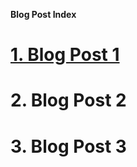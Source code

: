 **Blog Post Index**
# [1. Blog Post 1](https://github.com/Antonlovesdnb/Antonlovesdnb.github.io/blob/master/BlogPost1/blog1.md)
# 2. Blog Post 2
# 3. Blog Post 3

